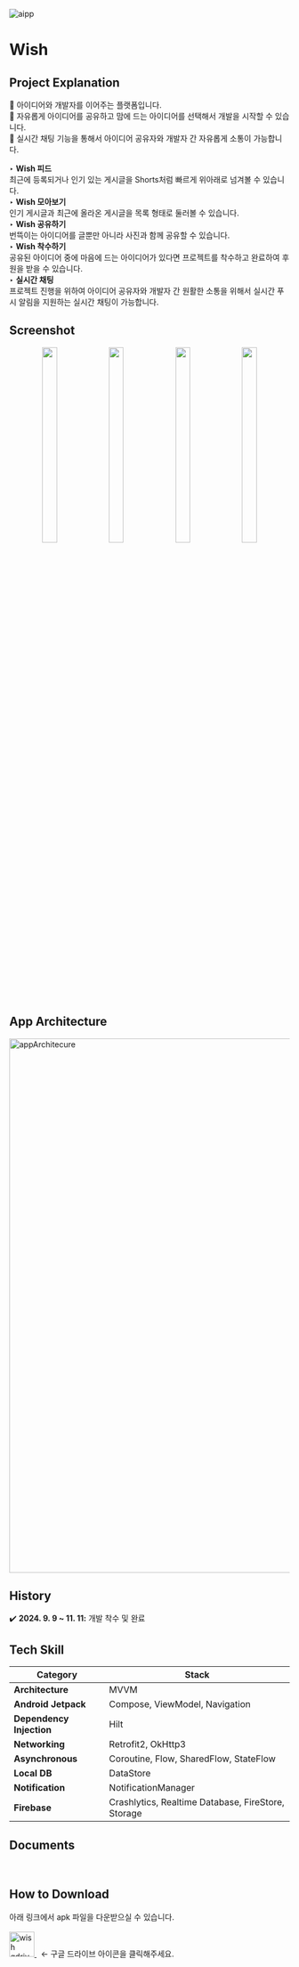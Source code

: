 ![aipp](https://github.com/user-attachments/assets/dbde0534-302d-4480-92cb-aeec9fe8d251)

# Wish

## Project Explanation
🌟 아이디어와 개발자를 이어주는 플랫폼입니다.<br>
🌟 자유롭게 아이디어를 공유하고 맘에 드는 아이디어를 선택해서 개발을 시작할 수 있습니다.<br>
🌟 실시간 채팅 기능을 통해서 아이디어 공유자와 개발자 간 자유롭게 소통이 가능합니다.<br>
  
‣ **Wish 피드**<br>
최근에 등록되거나 인기 있는 게시글을 Shorts처럼 빠르게 위아래로 넘겨볼 수 있습니다.<br>
‣ **Wish 모아보기**<br>
인기 게시글과 최근에 올라온 게시글을 목록 형태로 둘러볼 수 있습니다.<br>
‣ **Wish 공유하기**<br>
번뜩이는 아이디어를 글뿐만 아니라 사진과 함께 공유할 수 있습니다.<br>
‣ **Wish 착수하기**<br>
공유된 아이디어 중에 마음에 드는 아이디어가 있다면 프로젝트를 착수하고 완료하여 후원을 받을 수 있습니다.<br>
‣ **실시간 채팅**<br>
프로젝트 진행을 위하여 아이디어 공유자와 개발자 간 원활한 소통을 위해서 실시간 푸시 알림을 지원하는 실시간 채팅이 가능합니다. <br>

## Screenshot
<p align="center">
<img src="https://github.com/user-attachments/assets/119fd42b-789c-44b5-9b72-99462aae8ef6" width="23%" height="30%">
<img src="https://github.com/user-attachments/assets/c0d8bb3e-8be7-4f57-98cd-acae39e3f3bf" width="23%" height="30%">
<img src="https://github.com/user-attachments/assets/b83cccd2-edc2-428d-b381-34a9735f8b2c" width="23%" height="30%">
<img src="https://github.com/user-attachments/assets/3e06dd3a-7463-4227-9ba1-ec3a5d1e461c" width="23%" height="30%">
</p>

## App Architecture
<img width="960" alt="appArchitecure" src="https://github.com/user-attachments/assets/b2d2c4bd-7c37-42f9-8c27-3b18d8afd69e">

## History
✔️ **2024. 9. 9 ~ 11. 11:** 개발 착수 및 완료<br>

## Tech Skill
| Category | Stack |
| --- | --- |
| **Architecture** | MVVM |
| **Android Jetpack** | Compose, ViewModel, Navigation |
| **Dependency Injection** | Hilt |
| **Networking** | Retrofit2, OkHttp3 |
| **Asynchronous** | Coroutine, Flow, SharedFlow, StateFlow |
| **Local DB** | DataStore |
| **Notification** | NotificationManager |
| **Firebase** | Crashlytics, Realtime Database, FireStore, Storage |

## Documents
<br>

## How to Download
아래 링크에서 apk 파일을 다운받으실 수 있습니다.<br><br>
<a href="https://drive.google.com/drive/folders/1IU4e7c7opncD5MkFeXeoP8gLidxN50zV?usp=sharing">
    <img src="https://github.com/gurumdevv/VocaRoutine/assets/129643788/bb151951-8222-4d6d-b729-9cbc959707f5" alt="wish gdrive" width="45" height="45">
</a> 
&nbsp;&nbsp;← 구글 드라이브 아이콘을 클릭해주세요.
